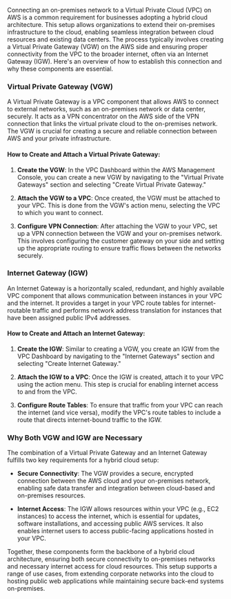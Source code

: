   
Connecting an on-premises network to a Virtual Private Cloud (VPC) on AWS is a common requirement for businesses adopting a hybrid cloud architecture. This setup allows organizations to extend their on-premises infrastructure to the cloud, enabling seamless integration between cloud resources and existing data centers. The process typically involves creating a Virtual Private Gateway (VGW) on the AWS side and ensuring proper connectivity from the VPC to the broader internet, often via an Internet Gateway (IGW). Here's an overview of how to establish this connection and why these components are essential.

### Virtual Private Gateway (VGW)

A Virtual Private Gateway is a VPC component that allows AWS to connect to external networks, such as an on-premises network or data center, securely. It acts as a VPN concentrator on the AWS side of the VPN connection that links the virtual private cloud to the on-premises network. The VGW is crucial for creating a secure and reliable connection between AWS and your private infrastructure.

#### **How to Create and Attach a Virtual Private Gateway:**

1. **Create the VGW**: In the VPC Dashboard within the AWS Management Console, you can create a new VGW by navigating to the "Virtual Private Gateways" section and selecting "Create Virtual Private Gateway."
    
2. **Attach the VGW to a VPC**: Once created, the VGW must be attached to your VPC. This is done from the VGW's action menu, selecting the VPC to which you want to connect.
    
3. **Configure VPN Connection**: After attaching the VGW to your VPC, set up a VPN connection between the VGW and your on-premises network. This involves configuring the customer gateway on your side and setting up the appropriate routing to ensure traffic flows between the networks securely.
    

### Internet Gateway (IGW)

An Internet Gateway is a horizontally scaled, redundant, and highly available VPC component that allows communication between instances in your VPC and the internet. It provides a target in your VPC route tables for internet-routable traffic and performs network address translation for instances that have been assigned public IPv4 addresses.

#### **How to Create and Attach an Internet Gateway:**

1. **Create the IGW**: Similar to creating a VGW, you create an IGW from the VPC Dashboard by navigating to the "Internet Gateways" section and selecting "Create Internet Gateway."
    
2. **Attach the IGW to a VPC**: Once the IGW is created, attach it to your VPC using the action menu. This step is crucial for enabling internet access to and from the VPC.
    
3. **Configure Route Tables**: To ensure that traffic from your VPC can reach the internet (and vice versa), modify the VPC's route tables to include a route that directs internet-bound traffic to the IGW.
    

### Why Both VGW and IGW are Necessary

The combination of a Virtual Private Gateway and an Internet Gateway fulfills two key requirements for a hybrid cloud setup:

- **Secure Connectivity**: The VGW provides a secure, encrypted connection between the AWS cloud and your on-premises network, enabling safe data transfer and integration between cloud-based and on-premises resources.
    
- **Internet Access**: The IGW allows resources within your VPC (e.g., EC2 instances) to access the internet, which is essential for updates, software installations, and accessing public AWS services. It also enables internet users to access public-facing applications hosted in your VPC.
    

Together, these components form the backbone of a hybrid cloud architecture, ensuring both secure connectivity to on-premises networks and necessary internet access for cloud resources. This setup supports a range of use cases, from extending corporate networks into the cloud to hosting public web applications while maintaining secure back-end systems on-premises.